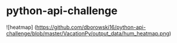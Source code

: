 # python-api-challenge
![heatmap] (https://github.com/dborowski16/python-api-challenge/blob/master/VacationPy/output_data/hum_heatmap.png)
